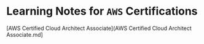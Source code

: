 # Learning Notes for `AWS` Certifications


[AWS Certified Cloud Architect Associate](AWS Certified Cloud Architect Associate.md]
